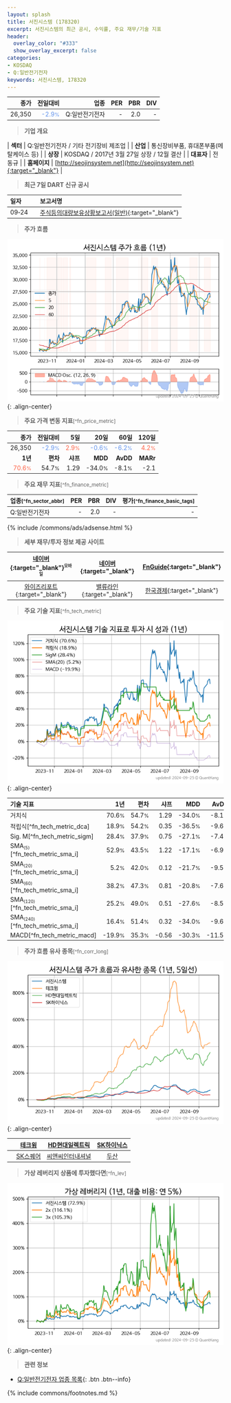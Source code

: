 ```yaml
---
layout: splash
title: 서진시스템 (178320)
excerpt: 서진시스템의 최근 공시, 수익률, 주요 재무/기술 지표
header:
  overlay_color: "#333"
  show_overlay_excerpt: false
categories:
- KOSDAQ
- Q:일반전기전자
keywords: 서진시스템, 178320
---
```


| **종가** | **전일대비** | **업종** | **PER** | **PBR** | **DIV** |
| -------: | -----------: | -------: | ------: | ------: | ------: |
| 26,350 | <span style="color: cornflowerblue">-2.9<small>%</small></span> | Q:일반전기전자 | - | 2.0 | - |

<!-- more -->


> **기업 개요**<a id="company"></a>

| <span style="white-space:nowrap;">**섹터**</span> | Q:일반전기전자 / 기타 전기장비 제조업 |
| <span style="white-space:nowrap;">**산업**</span> | 통신장비부품, 휴대폰부품(메탈케이스 등) |
| <span style="white-space:nowrap;">**상장**</span> | KOSDAQ / 2017년 3월 27일 상장 / 12월 결산 |
| <span style="white-space:nowrap;">**대표자**</span> | 전동규 |
| <span style="white-space:nowrap;">**홈페이지**</span> | [http://seojinsystem.net](http://seojinsystem.net){:target="_blank"} |


> **최근 7일 DART 신규 공시**<a id="dart"></a>

| **일자** |      | **보고서명** |
| :------- | :--- | :----------- |
| 09&#x2011;24 | | [주식등의대량보유상황보고서(일반)](https://dart.fss.or.kr/dsaf001/main.do?rcpNo=20240924000360){:target="_blank"} |


> **주가 흐름**<a id="price"></a>

![178320](/stock/images/178320.png){: .align-center}


> **주요 가격 변동 지표**<small>[^fn_price_metric]</small>

| **종가** | **전일대비** | **5일** | **20일** | **60일** | **120일** |
| -------: | -----------: | ------: | -------: | -------: | --------: |
| 26,350 | <span style="color: cornflowerblue">-2.9<small>%</small></span> | <span style="color: tomato">2.9<small>%</small></span> | <span style="color: cornflowerblue">-0.6<small>%</small></span> | <span style="color: cornflowerblue">-6.2<small>%</small></span> | <span style="color: tomato">4.2<small>%</small></span> |
| **1년** | **편차** | **샤프** | **MDD** | **AvDD** | **MARr** |
| <span style="color: tomato">70.6<small>%</small></span> | 54.7<small>%</small> | 1.29 | -34.0<small>%</small> | -8.1<small>%</small> | -2.1 |


> **주요 재무 지표**<small>[^fn_finance_metric]</small>

| **업종**<small>[^fn_sector_abbr]</small> | **PER** | **PBR** | **DIV** | **평가**<small>[^fn_finance_basic_tags]</small> |
| :--------------------------------------- | ------: | ------: | ------: | ----------------------------------------------: |
| Q:일반전기전자 | - | 2.0 | - | - |



{% include /commons/ads/adsense.html %}

> **세부 재무/투자 정보 제공 사이트**

| [네이버](https://m.stock.naver.com/domestic/stock/178320/finance/summary){:target="_blank"}<sup><small>모바일</small></sup> | [네이버](https://finance.naver.com/item/coinfo.naver?code=178320){:target="_blank"} | [FnGuide](https://comp.fnguide.com/SVO2/ASP/SVD_Invest.asp?gicode=A178320&MenuYn=Y){:target="_blank"} |
| :---: | :---: | :---: |
| [와이즈리포트](https://comp.wisereport.co.kr/company/c1040001.aspx?cmp_cd=178320){:target="_blank"} | [밸류라인](https://www.valueline.co.kr/finance/summary/178320){:target="_blank"} | [한국경제](https://markets.hankyung.com/stock/178320/financial-summary){:target="_blank"} |


> **주요 기술 지표**<small>[^fn_tech_metric]</small>


![178320](/stock/images/178320_tech.png){: .align-center}

| **기술 지표** | **1년** | **편차** | **샤프** | **MDD** | **AvDD** |
| :------------ | ------: | -----------: | -------: | ------: | -------: |
| 거치식 | 70.6<small>%</small> | 54.7<small>%</small> | 1.29 | -34.0<small>%</small> | -8.1<small>%</small> |
| 적립식[^fn_tech_metric_dca] | 18.9<small>%</small> | 54.2<small>%</small> | 0.35 | -36.5<small>%</small> | -9.6<small>%</small> |
| Sig. M[^fn_tech_metric_sigm] | 28.4<small>%</small> | 37.9<small>%</small> | 0.75 | -27.1<small>%</small> | -7.4<small>%</small> |
| SMA<small><sub>(5)</sub></small>[^fn_tech_metric_sma_i] | 52.9<small>%</small> | 43.5<small>%</small> | 1.22 | -17.1<small>%</small> | -6.9<small>%</small> |
| SMA<small><sub>(20)</sub></small>[^fn_tech_metric_sma_i] | 5.2<small>%</small> | 42.0<small>%</small> | 0.12 | -21.7<small>%</small> | -9.5<small>%</small> |
| SMA<small><sub>(60)</sub></small>[^fn_tech_metric_sma_i] | 38.2<small>%</small> | 47.3<small>%</small> | 0.81 | -20.8<small>%</small> | -7.6<small>%</small> |
| SMA<small><sub>(120)</sub></small>[^fn_tech_metric_sma_i] | 25.2<small>%</small> | 49.0<small>%</small> | 0.51 | -27.6<small>%</small> | -8.5<small>%</small> |
| SMA<small><sub>(240)</sub></small>[^fn_tech_metric_sma_i] | 16.4<small>%</small> | 51.4<small>%</small> | 0.32 | -34.0<small>%</small> | -9.6<small>%</small> |
| MACD[^fn_tech_metric_macd] | -19.9<small>%</small> | 35.3<small>%</small> | -0.56 | -30.3<small>%</small> | -11.5<small>%</small> |


> **주가 흐름 유사 종목**<a id="corr"></a><small>[^fn_corr_long]</small>

![178320](/stock/images/178320_corr.png){: .align-center}

|       | [테크윙](/089030/) | [HD현대일렉트릭](/267260/) | [SK하이닉스](/000660/) |
| :---: | :------------------------------------: | :------------------------------------: | :------------------------------------: |
|       | [SK스퀘어](/402340/) | [씨앤씨인터내셔널](/352480/) | [두산](/000150/) |


> **가상 레버리지 상품에 투자했다면**<a id="2x"></a><small>[^fn_lev]</small>

![178320](/stock/images/178320_2x.png){: .align-center}


> **관련 정보**

- [Q:일반전기전자 업종 목록](/stats/sector/kosdaq_업종_일반전기전자_종목/){: .btn .btn--info}

{% include commons/footnotes.md %}